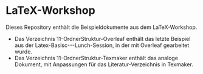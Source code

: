 # LaTeX-Workshop

Dieses Repository enthält die Beispieldokumente aus dem LaTeX-Workshop.

- Das Verzeichnis 11-OrdnerStruktur-Overleaf enthält das letzte Beispiel aus der Latex-Basisc---Lunch-Session, in der mit Overleaf gearbeitet wurde.
- Das Verzeichnis 11-OrdnerStruktur-Texmaker enthält das analoge Dokument, mit Anpassungen für das Literatur-Verzeichnis in Texmaker.
